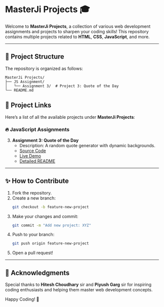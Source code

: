 # MasterJi Projects 🎓

Welcome to **MasterJi Projects**, a collection of various web development assignments and projects to sharpen your coding skills! This repository contains multiple projects related to **HTML**, **CSS**, **JavaScript**, and more.

---

## 📂 Project Structure

The repository is organized as follows:
```
MasterJi Projects/
├── JS Assignment/
│   └── Assignment 3/  # Project 3: Quote of the Day
└── README.md
```
## 🚀 Project Links

Here’s a list of all the available projects under **MasterJi Projects**:

### 🔥 JavaScript Assignments

3. **Assignment 3: Quote of the Day**  
   - Description: A random quote generator with dynamic backgrounds.  
   - [Source Code](https://github.com/Garv7-tech/Chai-Cohort/tree/main/MasterJi%20Projects/JS%20Assignment/Assignment%203)  
   - [Live Demo](https://quote-display-masterji-assignment.vercel.app/)  
   - [Detailed README](https://github.com/Garv7-tech/Chai-Cohort/tree/main/MasterJi%20Projects/JS%20Assignment/Assignment%203)  

---

## ✨ How to Contribute

1. Fork the repository.
2. Create a new branch:
   ```bash
   git checkout -b feature-new-project
   ```
3. Make your changes and commit:
   ```bash
   git commit -m "Add new project: XYZ"
   ```
4. Push to your branch:
   ```bash
   git push origin feature-new-project
   ```
5. Open a pull request!

---

## 🙌 Acknowledgments

Special thanks to **Hitesh Choudhary** sir and **Piyush Garg** sir for inspiring coding enthusiasts and helping them master web development concepts. 

Happy Coding! 🚀
